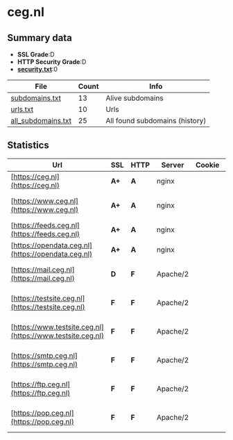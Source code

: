 

# ceg.nl
## Summary data


 - **SSL Grade**:D
 - **HTTP Security Grade**:D
 - **[security.txt](https://www.digitaleoverheid.nl/nieuws/standaard-security-txt-nu-verplicht-voor-overheid/)**:0


| File       | Count | Info |
|------------|-------|------|
|[subdomains.txt](/data/ceg.nl/subdomains.txt)|13|Alive subdomains|
|[urls.txt](/data/ceg.nl/urls.txt)|10|Urls|
|[all_subdomains.txt](/data/ceg.nl/all_subdomains.txt)|25|All found subdomains (history)|


## Statistics


| Url | SSL | HTTP | Server | Cookie | HSTS | CORS | CTO | CSP | XFO | XXP | RP |FP| Tech |Title |
|--------|-------|-------|------|------|------|------|------|------|------|------|------|------|------|------|
|[https://ceg.nl](https://ceg.nl)| **A+**| **A**|nginx| |:white_check_mark: | | |:warning: | :white_check_mark: | :white_check_mark: | :white_check_mark: | |HSTS Nginx|301 Moved Perman...|
|[https://www.ceg.nl](https://www.ceg.nl)| **A+**| **A**|nginx| |:white_check_mark: | | |:warning: | :white_check_mark: | :white_check_mark: | :white_check_mark: | |Bloomreach HSTS Nginx|Homepagina Centr...|
|[https://feeds.ceg.nl](https://feeds.ceg.nl)| **A+**| **A**|nginx| |:white_check_mark: | | | | :white_check_mark: | :white_check_mark: | :white_check_mark: | |HSTS Nginx||
|[https://opendata.ceg.nl](https://opendata.ceg.nl)| **A+**| **A**|nginx| |:white_check_mark: | | | | :white_check_mark: | :white_check_mark: | :white_check_mark: | |HSTS Nginx||
|[https://mail.ceg.nl](https://mail.ceg.nl)| **D**| **F**|Apache/2| | | | | | | | :white_check_mark: | |Apache HTTP Server:2|System Offline|
|[https://testsite.ceg.nl](https://testsite.ceg.nl)| **F**| **F**|Apache/2| | | | | | | | :white_check_mark: | |Apache HTTP Server:2|System Offline|
|[https://www.testsite.ceg.nl](https://www.testsite.ceg.nl)| **F**| **F**|Apache/2| | | | | | | | :white_check_mark: | |Apache HTTP Server:2|System Offline|
|[https://smtp.ceg.nl](https://smtp.ceg.nl)| **F**| **F**|Apache/2| | | | | | | | :white_check_mark: | |Apache HTTP Server:2|System Offline|
|[https://ftp.ceg.nl](https://ftp.ceg.nl)| **F**| **F**|Apache/2| | | | | | | | :white_check_mark: | |Apache HTTP Server:2|System Offline|
|[https://pop.ceg.nl](https://pop.ceg.nl)| **F**| **F**|Apache/2| | | | | | | | :white_check_mark: | |Apache HTTP Server:2|System Offline|

